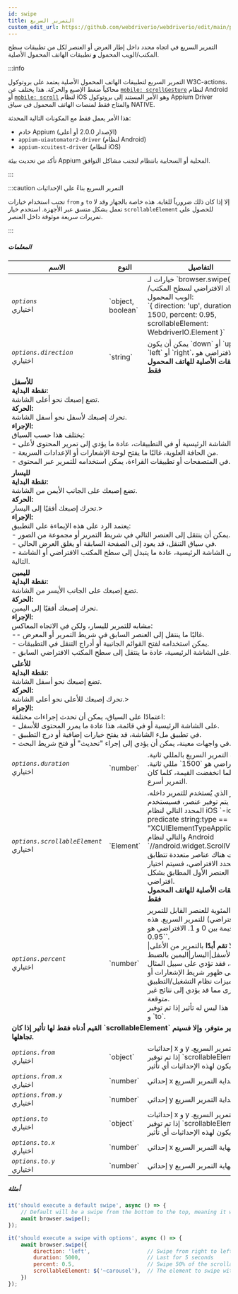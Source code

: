 ```yaml
---
id: swipe
title: التمرير السريع
custom_edit_url: https://github.com/webdriverio/webdriverio/edit/main/packages/webdriverio/src/commands/mobile/swipe.ts
---
```


التمرير السريع في اتجاه محدد داخل إطار العرض أو العنصر لكل من تطبيقات سطح المكتب/الويب المحمول <strong>و</strong> تطبيقات الهاتف المحمول الأصلية.

:::info

التمرير السريع لتطبيقات الهاتف المحمول الأصلية يعتمد على بروتوكول W3C-actions، محاكياً ضغط الإصبع والحركة.
هذا يختلف عن [`mobile: scrollGesture`](https://github.com/appium/appium-uiautomator2-driver/blob/master/docs/android-mobile-gestures.md#mobile-scrollgesture) لنظام Android
أو [`mobile: scroll`](https://appium.github.io/appium-xcuitest-driver/latest/reference/execute-methods/#mobile-scroll) لنظام iOS وهو الأمر المستند إلى بروتوكول Appium Driver والمتاح
فقط لمنصات الهاتف المحمول في سياق NATIVE.

هذا الأمر يعمل فقط مع المكونات التالية المحدثة:
 - خادم Appium (الإصدار 2.0.0 أو أعلى)
 - `appium-uiautomator2-driver` (لنظام Android)
 - `appium-xcuitest-driver` (لنظام iOS)

تأكد من تحديث بيئة Appium المحلية أو السحابية بانتظام لتجنب مشاكل التوافق.

:::

:::caution التمرير السريع بناءً على الإحداثيات

تجنب استخدام خيارات `from` و `to` إلا إذا كان ذلك ضرورياً للغاية. هذه خاصة بالجهاز وقد لا تعمل بشكل متسق عبر الأجهزة.
استخدم خيار `scrollableElement` للحصول على تمريرات سريعة موثوقة داخل العنصر.

:::

##### المعلمات

<table>
  <thead>
    <tr>
      <th>الاسم</th><th>النوع</th><th>التفاصيل</th>
    </tr>
  </thead>
  <tbody>
    <tr>
      <td><code><var>options</var></code><br /><span className="label labelWarning">اختياري</span></td>
      <td>`object, boolean`</td>
      <td>خيارات لـ `browser.swipe()`. الإعداد الافتراضي لسطح المكتب/الويب المحمول: <br/> `{ direction: 'up', duration: 1500, percent: 0.95, scrollableElement: WebdriverIO.Element }`</td>
    </tr>
    <tr>
      <td><code><var>options.direction</var></code><br /><span className="label labelWarning">اختياري</span></td>
      <td>`string`</td>
      <td>يمكن أن يكون `down` أو `up` أو `left` أو `right`، الافتراضي هو `up`. <br /><strong>للتطبيقات الأصلية للهاتف المحمول فقط</strong></td>
    </tr>
    <tr>
                      <td colspan="3"><strong>للأسفل</strong><br /><strong>نقطة البداية:</strong><br/>تضع إصبعك نحو أعلى الشاشة.<br/><strong>الحركة:</strong><br/>تحرك إصبعك لأسفل نحو أسفل الشاشة.<br/><strong>الإجراء:</strong><br/>يختلف هذا حسب السياق:<br />- على الشاشة الرئيسية أو في التطبيقات، عادة ما يؤدي إلى تمرير المحتوى لأعلى.<br />- من الحافة العلوية، غالبًا ما يفتح لوحة الإشعارات أو الإعدادات السريعة.<br />- في المتصفحات أو تطبيقات القراءة، يمكن استخدامه للتمرير عبر المحتوى.</td>
            </tr>
    <tr>
                      <td colspan="3"><strong>لليسار</strong><br /><strong>نقطة البداية:</strong><br/>تضع إصبعك على الجانب الأيمن من الشاشة.<br/><strong>الحركة:</strong><br/>تحرك إصبعك أفقيًا إلى اليسار.><br/><strong>الإجراء:</strong><br/>يعتمد الرد على هذه الإيماءة على التطبيق:<br />- يمكن أن ينتقل إلى العنصر التالي في شريط التمرير أو مجموعة من الصور.<br />- في سياق التنقل، قد يعود إلى الصفحة السابقة أو يغلق العرض الحالي.<br />- على الشاشة الرئيسية، عادة ما يتبدل إلى سطح المكتب الافتراضي أو الشاشة التالية.</td>
            </tr>
    <tr>
                      <td colspan="3"><strong>لليمين</strong><br /><strong>نقطة البداية:</strong><br/>تضع إصبعك على الجانب الأيسر من الشاشة.<br/><strong>الحركة:</strong><br/>تحرك إصبعك أفقيًا إلى اليمين.<br/><strong>الإجراء:</strong><br/>مشابه للتمرير لليسار، ولكن في الاتجاه المعاكس:<br />-- غالبًا ما ينتقل إلى العنصر السابق في شريط التمرير أو المعرض.<br />- يمكن استخدامه لفتح القوائم الجانبية أو أدراج التنقل في التطبيقات.<br />- على الشاشة الرئيسية، عادة ما ينتقل إلى سطح المكتب الافتراضي السابق.</td>
            </tr>
    <tr>
                      <td colspan="3"><strong>للأعلى</strong><br /><strong>نقطة البداية:</strong><br/>تضع إصبعك نحو أسفل الشاشة.<br/><strong>الحركة:</strong><br/>تحرك إصبعك للأعلى نحو أعلى الشاشة.><br/><strong>الإجراء:</strong><br/>اعتمادًا على السياق، يمكن أن تحدث إجراءات مختلفة:<br />- على الشاشة الرئيسية أو في قائمة، هذا عادة ما يمرر المحتوى للأسفل.<br />- في تطبيق ملء الشاشة، قد يفتح خيارات إضافية أو درج التطبيق.<br />- في واجهات معينة، يمكن أن يؤدي إلى إجراء "تحديث" أو فتح شريط البحث.</td>
            </tr>
    <tr>
      <td><code><var>options.duration</var></code><br /><span className="label labelWarning">اختياري</span></td>
      <td>`number`</td>
      <td>مدة التمرير السريع بالمللي ثانية. الافتراضي هو `1500` مللي ثانية. كلما انخفضت القيمة، كلما كان التمرير أسرع.</td>
    </tr>
    <tr>
      <td><code><var>options.scrollableElement</var></code><br /><span className="label labelWarning">اختياري</span></td>
      <td>`Element`</td>
      <td>العنصر الذي يُستخدم للتمرير داخله. إذا لم يتم توفير عنصر، فسيستخدم المحدد التالي لنظام iOS `-ios predicate string:type == "XCUIElementTypeApplication"` والتالي لنظام Android `//android.widget.ScrollView'`. إذا كانت هناك عناصر متعددة تتطابق مع المحدد الافتراضي، فسيتم اختيار العنصر الأول المطابق بشكل افتراضي. <br /> <strong>للتطبيقات الأصلية للهاتف المحمول فقط</strong></td>
    </tr>
    <tr>
      <td><code><var>options.percent</var></code><br /><span className="label labelWarning">اختياري</span></td>
      <td>`number`</td>
      <td>النسبة المئوية للعنصر القابل للتمرير (الافتراضي) للتمرير السريع. هذه قيمة بين 0 و 1. الافتراضي هو `0.95`.<br /><strong>لا تقم أبدًا</strong> بالتمرير من الأعلى|الأسفل|اليسار|اليمين بالضبط للشاشة، فقد تؤدي على سبيل المثال إلى ظهور شريط الإشعارات أو ميزات نظام التشغيل/التطبيق الأخرى مما قد يؤدي إلى نتائج غير متوقعة.<br />هذا ليس له تأثير إذا تم توفير `from` و `to`.</td>
    </tr>
    <tr>
              <td colspan="3"><strong>القيم أدناه <strong>فقط</strong> لها تأثير إذا كان `scrollableElement` <strong>غير</strong> متوفر، وإلا فسيتم تجاهلها.</strong></td>
            </tr>
    <tr>
      <td><code><var>options.from</var></code><br /><span className="label labelWarning">اختياري</span></td>
      <td>`object`</td>
      <td>إحداثيات x و y لبداية التمرير السريع. إذا تم توفير `scrollableElement`، فلن يكون لهذه الإحداثيات أي تأثير.</td>
    </tr>
    <tr>
      <td><code><var>options.from.x</var></code><br /><span className="label labelWarning">اختياري</span></td>
      <td>`number`</td>
      <td>إحداثي x لبداية التمرير السريع.</td>
    </tr>
    <tr>
      <td><code><var>options.from.y</var></code><br /><span className="label labelWarning">اختياري</span></td>
      <td>`number`</td>
      <td>إحداثي y لبداية التمرير السريع.</td>
    </tr>
    <tr>
      <td><code><var>options.to</var></code><br /><span className="label labelWarning">اختياري</span></td>
      <td>`object`</td>
      <td>إحداثيات x و y لنهاية التمرير السريع. إذا تم توفير `scrollableElement`، فلن يكون لهذه الإحداثيات أي تأثير.</td>
    </tr>
    <tr>
      <td><code><var>options.to.x</var></code><br /><span className="label labelWarning">اختياري</span></td>
      <td>`number`</td>
      <td>إحداثي x لنهاية التمرير السريع.</td>
    </tr>
    <tr>
      <td><code><var>options.to.y</var></code><br /><span className="label labelWarning">اختياري</span></td>
      <td>`number`</td>
      <td>إحداثي y لنهاية التمرير السريع.</td>
    </tr>
  </tbody>
</table>

##### أمثلة

```js title="swipe.js"
it('should execute a default swipe', async () => {
    // Default will be a swipe from the bottom to the top, meaning it will swipe UP
    await browser.swipe();
});

```

```js title="swipe.with.options.js"
it('should execute a swipe with options', async () => {
    await browser.swipe({
        direction: 'left',                  // Swipe from right to left
        duration: 5000,                     // Last for 5 seconds
        percent: 0.5,                       // Swipe 50% of the scrollableElement
        scrollableElement: $('~carousel'),  // The element to swipe within
    })
});
```